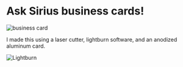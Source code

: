 # Ask Sirius business cards!

![business card](/blog/images/business_card.jpg)

I made this using a laser cutter, lightburn software, and an anodized aluminum card.

![Lightburn](/blog/images/business_card_lightburn.jpg)
